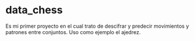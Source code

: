 # data_chess
Es mi primer proyecto en el cual trato de descifrar y predecir movimientos y patrones entre conjuntos. Uso como ejemplo el ajedrez.
